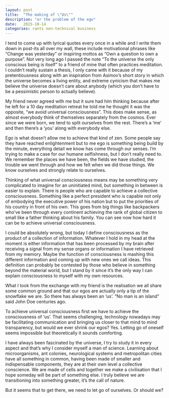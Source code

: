 ```yaml
---
layout: post
title:  "The making of \"Us\""
description: "or the problem of the ego"
date:   2015-10-14
categories: rants non-technical business
---
```


I tend to come up with lyrical quotes every once in a while and I write them down in post-its all over my wall, these include motivational phrases like “Change was yesterday” or inspiring mottos as “Own a question to own a purpose”. Not very long ago I passed the note “To the universe the only conscious being is itself” to a friend of mine that often practices meditation. I couldn’t really sustain a thesis, I only came with it because of my pretentiousness along with an inspiration from Asimov’s short story in which the universe becomes a living entity, and extreme cynicism that makes me believe the universe doesn’t care about anybody (which you don’t have to be a pessimistic person to actually believe).

My friend never agreed with me but it sure had him thinking because after he left for a 10 day meditation retreat he told me he thought it was the opposite, “we avoid universal consciousness”. This does make sense, as almost everybody think of themselves separately from the cosmos. Ever since we were born, we tend to split ourselves from the rest. There’s a ‘me’ and then there’s a ‘you’ along with everybody else.

Ego is what doesn’t allow me to achieve that kind of zen. Some people say they have reached enlightenment but to me ego is something being build by the minute, everything detail we know has come through our senses. I’m trying to make a case for our humane selfishness, but I don’t really need to. We remember the places we have been, the fields we have studied, the trouble we went through and how we felt when we did those things. We know ourselves and strongly relate to ourselves.

Thinking of what universal consciousness means may be something very complicated to imagine for an uninitiated mind, but something in between is easier to explain. There is people who are capable to achieve a collective consciousness. Something like a perfect president who is capable not only of embodying the executive power of his nation but to put the priorities of his country in front of his own. This goes from big things like backpackers who’ve been through every continent achieving the rank of global citizen to small like a father thinking about his family. You can see now how hard it can be to achieve universal consciousness.

I could be absolutely wrong, but today I define consciousness as the product of a collection of information. Whatever I hold in my head at the moment is either information that has been processed by my brain after receiving a signal from my sense organs or information I have retrieved from my memory. Maybe the function of consciousness is mashing this different information and coming up with new ones we call ideas. This definition can probably be contested by those who believe in something beyond the material world, but I stand by it since it’s the only way I can explain consciousness to myself with my own resources.

What I took from the exchange with my friend is the realisation we all share some common ground and that our egos are actually only a tip of the snowflake we are. So there has always been an ‘us’. “No man is an island” said John Doe centuries ago.

To achieve universal consciousness first we have to achieve the consciousness of ‘us’. That seems challenging, technology nowadays may be facilitating communication and bringing us closer to that mind to mind transparency, but would we ever shrink our egos? Yes. Letting go of oneself seems impossible but theoretically it sounds comforting.

I have always been fascinated by the universe, I try to study it in every aspect and that’s why I consider myself a man of science. Learning about microorganisms, ant colonies, neurological systems and metropolitan cities have all something in common, having been made of smaller and indispensable components, they are at their own level a collective conscience. We are made of cells and together we make a civilisation that I hope someday will be part of something else. I truly believe we are transitioning into something greater, it’s the call of nature.

But it seems that to get there, we need to let go of ourselves. Or should we?

